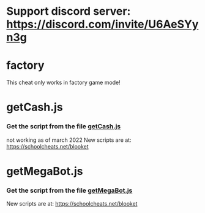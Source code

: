 # Support discord server: https://discord.com/invite/U6AeSYyn3g

# factory

This cheat only works in factory game mode!

# getCash.js

### Get the script from the file [getCash.js](https://raw.githubusercontent.com/glixzzy/blooket-hack/main/factory/getCash.js)
not working as of march 2022
New scripts are at:
https://schoolcheats.net/blooket

# getMegaBot.js

### Get the script from the file [getMegaBot.js](https://raw.githubusercontent.com/glixzzy/blooket-hack/main/factory/getMegaBot.js)

New scripts are at:
https://schoolcheats.net/blooket
